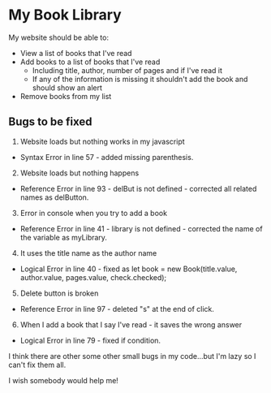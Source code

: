 # My Book Library

My website should be able to:

- View a list of books that I've read
- Add books to a list of books that I've read
  - Including title, author, number of pages and if I've read it
  - If any of the information is missing it shouldn't add the book and should show an alert
- Remove books from my list

## Bugs to be fixed

1. Website loads but nothing works in my javascript
  - Syntax Error in line 57 - added missing parenthesis.
2. Website loads but nothing happens
  - Reference Error in line 93 - delBut is not defined - corrected all related names as delButton.
3. Error in console when you try to add a book
  - Reference Error in line 41 - library is not defined - corrected the name of the variable as myLibrary.
4. It uses the title name as the author name
  - Logical Error in line 40 - fixed as let book = new Book(title.value, author.value, pages.value, check.checked); 
5. Delete button is broken
  - Reference Error in line 97 - deleted "s" at the end of click.
6. When I add a book that I say I've read - it saves the wrong answer
  - Logical Error in line 79 - fixed if condition.

I think there are other some other small bugs in my code...but I'm lazy so I can't fix them all.

I wish somebody would help me!
